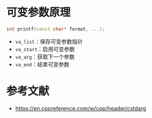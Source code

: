 # 可变参数原理

```c++
int printf(const char* format, ...);
```

- `va_list`：保存可变参数指针
- `va_start`：启用可变参数
- `va_arg`：获取下一个参数
- `va_end`：结束可变参数

# 参考文献

- <https://en.cppreference.com/w/cpp/header/cstdarg>